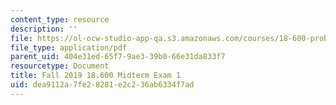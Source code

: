 ```yaml
---
content_type: resource
description: ''
file: https://ol-ocw-studio-app-qa.s3.amazonaws.com/courses/18-600-probability-and-random-variables-fall-2019/dea9112a7fe28281e2c236ab6334f7ad_MIT18_600F19_midterm1.pdf
file_type: application/pdf
parent_uid: 404e31ed-65f7-9ae3-39b0-66e31da833f7
resourcetype: Document
title: Fall 2019 18.600 Midterm Exam 1
uid: dea9112a-7fe2-8281-e2c2-36ab6334f7ad
---
```


